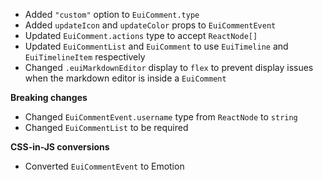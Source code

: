 - Added `"custom"` option to `EuiComment.type`
- Added `updateIcon` and `updateColor` props to `EuiCommentEvent`
- Updated `EuiComment.actions` type to accept `ReactNode[]`
- Updated `EuiCommentList` and `EuiComment` to use `EuiTimeline` and `EuiTimelineItem` respectively
- Changed `.euiMarkdownEditor` display to `flex` to prevent display issues when the markdown editor is inside a `EuiComment`

**Breaking changes**

- Changed `EuiCommentEvent.username` type from `ReactNode` to `string`
- Changed `EuiCommentList` to be required

**CSS-in-JS conversions**

- Converted `EuiCommentEvent` to Emotion